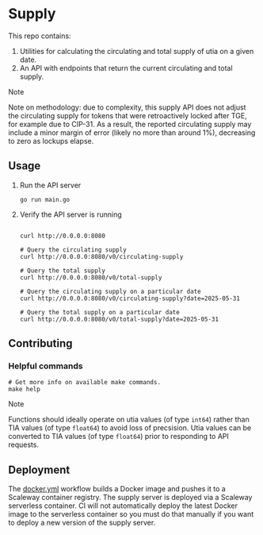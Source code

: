 # Supply

This repo contains:

1. Utilities for calculating the circulating and total supply of utia on a given date.
1. An API with endpoints that return the current circulating and total supply.

> [!NOTE]
> Note on methodology: due to complexity, this supply API does not adjust the circulating supply for tokens that were retroactively locked after TGE, for example due to CIP-31. As a result, the reported circulating supply may include a minor margin of error (likely no more than around 1%), decreasing to zero as lockups elapse.

## Usage

1. Run the API server

    ```shell
    go run main.go
    ```

2. Verify the API server is running

    ```shell

    curl http://0.0.0.0:8080

    # Query the circulating supply
    curl http://0.0.0.0:8080/v0/circulating-supply

    # Query the total supply
    curl http://0.0.0.0:8080/v0/total-supply

    # Query the circulating supply on a particular date
    curl http://0.0.0.0:8080/v0/circulating-supply?date=2025-05-31

    # Query the total supply on a particular date
    curl http://0.0.0.0:8080/v0/total-supply?date=2025-05-31
    ```

## Contributing

### Helpful commands

```shell
# Get more info on available make commands.
make help
```

> [!NOTE]
> Functions should ideally operate on utia values (of type `int64`) rather than TIA values (of type `float64`) to avoid loss of precsision. Utia values can be converted to TIA values (of type `float64`) prior to responding to API requests.

## Deployment

The [docker.yml](./.github/workflows/docker.yml) workflow builds a Docker image and pushes it to a Scaleway container registry. The supply server is deployed via a Scaleway serverless container. CI will not automatically deploy the latest Docker image to the serverless container so you must do that manually if you want to deploy a new version of the supply server.

